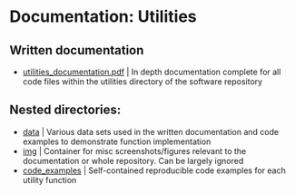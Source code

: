 # Documentation: Utilities

## Written documentation

* [utilities_documentation.pdf](utilities_documentation.pdf) | In depth documentation complete for all code files within the utilities directory of the software repository

## Nested directories:

* [data](data/) | Various data sets used in the written documentation and code examples to demonstrate function implementation
* [img](img/) | Container for misc screenshots/figures relevant to the documentation or whole repository. Can be largely ignored
* [code_examples](code_examples/) | Self-contained reproducible code examples for each utility function